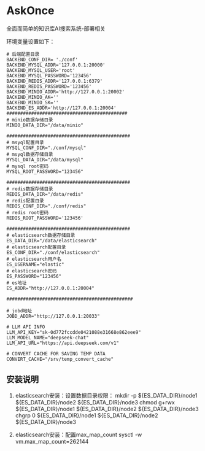 # AskOnce
全面而简单的知识库AI搜索系统-部署相关

环境变量设置如下：
```shell
# 后端配置目录
BACKEND_CONF_DIR= './conf'
BACKEND_MYSQL_ADDR='127.0.0.1:20000'
BACKEND_MYSQL_USER='root'
BACKEND_MYSQL_PASSWORD='123456'
BACKEND_REDIS_ADDR='127.0.0.1:6379'
BACKEND_REDIS_PASSWORD='123456'
BACKEND_MINIO_ADDR='http://127.0.0.1:20002'
BACKEND_MINIO_AK=''
BACKEND_MINIO_SK=''
BACKEND_ES_ADDR='http://127.0.0.1:20004'
############################################
# minio数据存储目录
MINIO_DATA_DIR="/data/minio"

#############################################
# msyql配置目录
MYSQL_CONF_DIR="./conf/mysql"
# msyql数据存储目录
MYSQL_DATA_DIR="/data/mysql"
# mysql root密码
MYSQL_ROOT_PASSWORD="123456"

#############################################
# redis数据存储目录
REDIS_DATA_DIR="/data/redis"
# redis配置目录
REDIS_CONF_DIR="./conf/redis"
# redis root密码
REDIS_ROOT_PASSWORD='123456'

#############################################
# elasticsearch数据存储目录
ES_DATA_DIR="/data/elasticsearch"
# elasticsearch配置目录
ES_CONF_DIR="./conf/elasticsearch"
# elasticsearch用户名
ES_USERNAME="elastic"
# elasticsearch密码
ES_PASSWORD="123456"
# es地址
ES_ADDR="http://127.0.0.1:20004"

##############################################

# jobd地址
JOBD_ADDR="http://127.0.0.1:20033"

# LLM API INFO
LLM_API_KEY="sk-0d772fccdde0421088e31668e862eee9"
LLM_MODEL_NAME="deepseek-chat"
LLM_API_URL="https://api.deepseek.com/v1"

# CONVERT CACHE FOR SAVING TEMP DATA
CONVERT_CACHE="/srv/temp_convert_cache"

```
## 安装说明
1. elasticsearch安装：设置数据目录权限：
mkdir -p ${ES_DATA_DIR}/node1 ${ES_DATA_DIR}/node2 ${ES_DATA_DIR}/node3
chmod g+rwx ${ES_DATA_DIR}/node1 ${ES_DATA_DIR}/node2 ${ES_DATA_DIR}/node3
chgrp 0 ${ES_DATA_DIR}/node1 ${ES_DATA_DIR}/node2 ${ES_DATA_DIR}/node3

2. elasticsearch安装：配置max_map_count
   sysctl -w vm.max_map_count=262144
